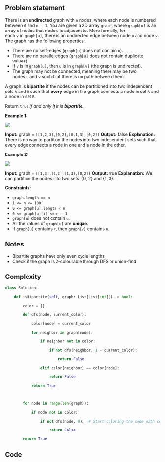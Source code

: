 ## Problem statement

There is an **undirected** graph with `n` nodes, where each node is numbered between `0` and `n - 1`. You are given a 2D array `graph`, where `graph[u]` is an array of nodes that node `u` is adjacent to. More formally, for each `v` in `graph[u]`, there is an undirected edge between node `u` and node `v`. The graph has the following properties:

- There are no self-edges (`graph[u]` does not contain `u`).
- There are no parallel edges (`graph[u]` does not contain duplicate values).
- If `v` is in `graph[u]`, then `u` is in `graph[v]` (the graph is undirected).
- The graph may not be connected, meaning there may be two nodes `u` and `v` such that there is no path between them.

A graph is **bipartite** if the nodes can be partitioned into two independent sets `A` and `B` such that **every** edge in the graph connects a node in set `A` and a node in set `B`.

Return `true` _if and only if it is **bipartite**_.

**Example 1:**

![](https://assets.leetcode.com/uploads/2020/10/21/bi2.jpg)

**Input:** graph = `[[1,2,3],[0,2],[0,1,3],[0,2]]`
**Output:** false
**Explanation:** There is no way to partition the nodes into two independent sets such that every edge connects a node in one and a node in the other.

**Example 2:**

![](https://assets.leetcode.com/uploads/2020/10/21/bi1.jpg)

**Input:** graph = `[[1,3],[0,2],[1,3],[0,2]]`
**Output:** true
**Explanation:** We can partition the nodes into two sets: {0, 2} and {1, 3}.

**Constraints:**

- `graph.length == n`
- `1 <= n <= 100`
- `0 <= graph[u].length < n`
- `0 <= graph[u][i] <= n - 1`
- `graph[u]` does not contain `u`.
- All the values of `graph[u]` are **unique**.
- If `graph[u]` contains `v`, then `graph[v]` contains `u`.
## Notes

- Bipartite graphs have only even cycle lengths
- Check if the graph is 2-colourable through DFS or union-find
## Complexity

```python
class Solution:

    def isBipartite(self, graph: List[List[int]]) -> bool:

        color = {}

        def dfs(node, current_color):

            color[node] = current_color

            for neighbor in graph[node]:

                if neighbor not in color:

                    if not dfs(neighbor, 1 - current_color):

                        return False

                elif color[neighbor] == color[node]:

                    return False

            return True

  

        for node in range(len(graph)):

            if node not in color:

                if not dfs(node, 0):  # Start coloring the node with color 0

                    return False

        return True
```
## Code
